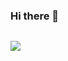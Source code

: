 ### Hi there 👋   ###


<code> <img src="[http://www.1playsports.com/](https://media0.giphy.com/media/f78UxpoAysajMPELEu/giphy.gif?cid=ecf05e47egqd2erdwf6aumhrv5rpnhuhoau4vzg3041m8f2t&rid=giphy.gif&ct=g)"></code>
